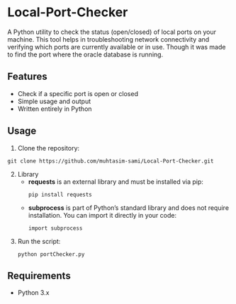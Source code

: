 # Local-Port-Checker
A Python utility to check the status (open/closed) of local ports on your machine.
This tool helps in troubleshooting network connectivity and verifying which ports are currently available or in use.
Though it was made to find the port where the oracle database is running.

## Features
- Check if a specific port is open or closed
- Simple usage and output
- Written entirely in Python

## Usage
1. Clone the repository:
  ```
  git clone https://github.com/muhtasim-sami/Local-Port-Checker.git
  ```
2. Library
   - **requests** is an external library and must be installed via pip:
     ```
     pip install requests
     ```
   - **subprocess** is part of Python’s standard library and does not require installation. You can import it directly in your code:
     ```
     import subprocess
     ```
4. Run the script:
   ```
   python portChecker.py
   ```

## Requirements
- Python 3.x
